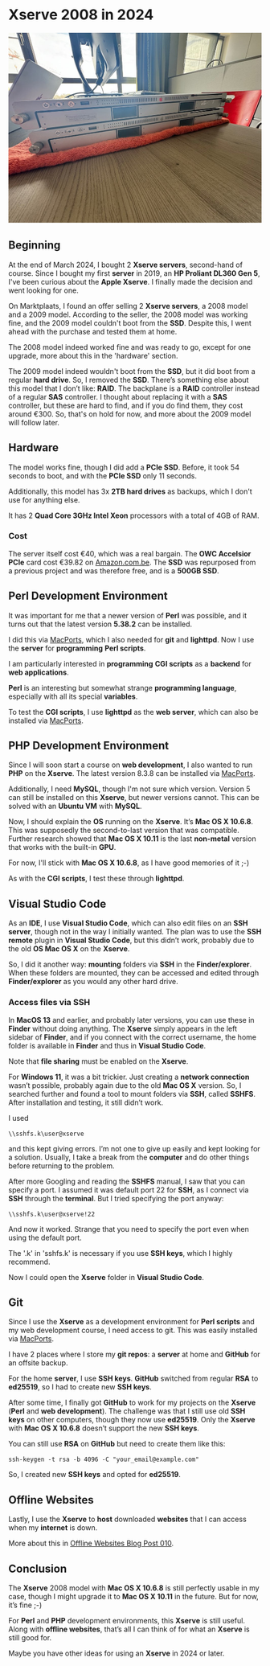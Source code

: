 # Xserve 2008 in 2024

![Xserve model 2008 and 2009](images/xserve.jpg)

## Beginning

At the end of March 2024, I bought 2 **Xserve servers**, second-hand of course. Since I bought my first **server** in 2019, an **HP Proliant DL360 Gen 5**, I've been curious about the **Apple Xserve**. I finally made the decision and went looking for one.

On Marktplaats, I found an offer selling 2 **Xserve servers**, a 2008 model and a 2009 model. According to the seller, the 2008 model was working fine, and the 2009 model couldn't boot from the **SSD**. Despite this, I went ahead with the purchase and tested them at home.

The 2008 model indeed worked fine and was ready to go, except for one upgrade, more about this in the 'hardware' section.

The 2009 model indeed wouldn't boot from the **SSD**, but it did boot from a regular **hard drive**. So, I removed the **SSD**. There’s something else about this model that I don’t like: **RAID**. The backplane is a **RAID** controller instead of a regular **SAS** controller. I thought about replacing it with a **SAS** controller, but these are hard to find, and if you do find them, they cost around €300. So, that's on hold for now, and more about the 2009 model will follow later.

## Hardware

The model works fine, though I did add a **PCIe SSD**. Before, it took 54 seconds to boot, and with the **PCIe SSD** only 11 seconds.

Additionally, this model has 3x **2TB hard drives** as backups, which I don't use for anything else.

It has 2 **Quad Core 3GHz Intel Xeon** processors with a total of 4GB of RAM.

### Cost

The server itself cost €40, which was a real bargain. The **OWC Accelsior PCIe** card cost €39.82 on [Amazon.com.be](https://amazon.com.be). The **SSD** was repurposed from a previous project and was therefore free, and is a **500GB SSD**.

## Perl Development Environment

It was important for me that a newer version of **Perl** was possible, and it turns out that the latest version **5.38.2** can be installed.

I did this via [MacPorts](https://www.macports.org), which I also needed for **git** and **lighttpd**.
Now I use the **server** for **programming** **Perl scripts**.

I am particularly interested in **programming** **CGI scripts** as a **backend** for **web applications**.

**Perl** is an interesting but somewhat strange **programming language**, especially with all its special **variables**.

To test the **CGI scripts**, I use **lighttpd** as the **web server**, which can also be installed via [MacPorts](https://www.macports.org).

## PHP Development Environment

Since I will soon start a course on **web development**, I also wanted to run **PHP** on the **Xserve**. The latest version 8.3.8 can be installed via [MacPorts](https://www.macports.org).

Additionally, I need **MySQL**, though I'm not sure which version. Version 5 can still be installed on this **Xserve**, but newer versions cannot. This can be solved with an **Ubuntu VM** with **MySQL**.

Now, I should explain the **OS** running on the **Xserve**. It’s **Mac OS X 10.6.8**. This was supposedly the second-to-last version that was compatible. Further research showed that **Mac OS X 10.11** is the last **non-metal** version that works with the built-in **GPU**.

For now, I'll stick with **Mac OS X 10.6.8**, as I have good memories of it ;-)

As with the **CGI scripts**, I test these through **lighttpd**.

## Visual Studio Code

As an **IDE**, I use **Visual Studio Code**, which can also edit files on an **SSH server**, though not in the way I initially wanted. The plan was to use the **SSH remote** plugin in **Visual Studio Code**, but this didn’t work, probably due to the old **OS Mac OS X** on the **Xserve**.

So, I did it another way: **mounting** folders via **SSH** in the **Finder/explorer**. When these folders are mounted, they can be accessed and edited through **Finder/explorer** as you would any other hard drive.

### Access files via SSH

In **MacOS 13** and earlier, and probably later versions, you can use these in **Finder** without doing anything. The **Xserve** simply appears in the left sidebar of **Finder**, and if you connect with the correct username, the home folder is available in **Finder** and thus in **Visual Studio Code**.

Note that **file sharing** must be enabled on the **Xserve**.

For **Windows 11**, it was a bit trickier. Just creating a **network connection** wasn’t possible, probably again due to the old **Mac OS X** version. So, I searched further and found a tool to mount folders via **SSH**, called **SSHFS**. After installation and testing, it still didn’t work.

I used

	\\sshfs.k\user@xserve

and this kept giving errors. I’m not one to give up easily and kept looking for a solution. Usually, I take a break from the **computer** and do other things before returning to the problem.

After more Googling and reading the **SSHFS** manual, I saw that you can specify a port. I assumed it was default port 22 for **SSH**, as I connect via **SSH** through the **terminal**. But I tried specifying the port anyway:

	\\sshfs.k\user@xserve!22

And now it worked. Strange that you need to specify the port even when using the default port.

The '.k' in 'sshfs.k' is necessary if you use **SSH keys**, which I highly recommend.

Now I could open the **Xserve** folder in **Visual Studio Code**.

## Git

Since I use the **Xserve** as a development environment for **Perl scripts** and my web development course, I need access to git. This was easily installed via [MacPorts](https://www.macports.org).

I have 2 places where I store my **git repos**: a **server** at home and **GitHub** for an offsite backup.

For the home **server**, I use **SSH keys**. **GitHub** switched from regular **RSA** to **ed25519**, so I had to create new **SSH keys**.

After some time, I finally got **GitHub** to work for my projects on the **Xserve** (**Perl** and **web development**). The challenge was that I still use old **SSH keys** on other computers, though they now use **ed25519**. Only the **Xserve** with **Mac OS X 10.6.8** doesn’t support the new **SSH keys**.

You can still use **RSA** on **GitHub** but need to create them like this:

	ssh-keygen -t rsa -b 4096 -C "your_email@example.com"

So, I created new **SSH keys** and opted for **ed25519**.

## Offline Websites

Lastly, I use the **Xserve** to **host** downloaded **websites** that I can access when my **internet** is down.

More about this in [Offline Websites Blog Post 010](https://github.com/gwendebrul/blog/tree/main/2024/010%20offline%20webpages).

## Conclusion

The **Xserve** 2008 model with **Mac OS X 10.6.8** is still perfectly usable in my case, though I might upgrade it to **Mac OS X 10.11** in the future. But for now, it’s fine ;-)

For **Perl** and **PHP** development environments, this **Xserve** is still useful. Along with **offline websites**, that’s all I can think of for what an **Xserve** is still good for.

Maybe you have other ideas for using an **Xserve** in 2024 or later.